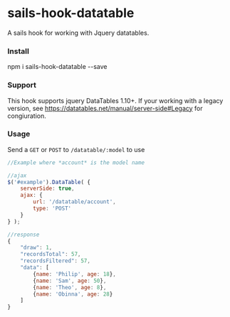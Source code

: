 # sails-hook-datatable
A sails hook for working with Jquery datatables. 

### Install
npm i sails-hook-datatable --save

### Support
This hook supports jquery DataTables 1.10+. If your working with a legacy version, see https://datatables.net/manual/server-side#Legacy for congiuration.

### Usage
Send a `GET` or `POST` to `/datatable/:model` to use

```javascript
//Example where *account* is the model name

//ajax
$('#example').DataTable( {
    serverSide: true,
    ajax: {
        url: '/datatable/account',
        type: 'POST'
    }
} );

//response
{
    "draw": 1,
    "recordsTotal": 57,
    "recordsFiltered": 57,
    "data": [
        {name: 'Philip', age: 18},
        {name: 'Sam', age: 50},
        {name: 'Theo', age: 8},
        {name: 'Obinna', age: 28}
    ]
}
```


